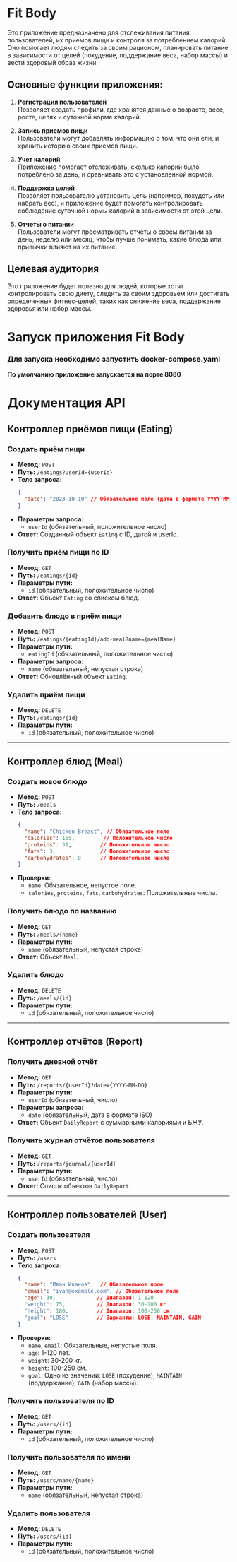 # Fit Body

Это приложение предназначено для отслеживания питания пользователей, их приемов пищи и контроля за потреблением калорий. Оно помогает людям следить за своим рационом, планировать питание в зависимости от целей (похудение, поддержание веса, набор массы) и вести здоровый образ жизни.

## Основные функции приложения:

1. **Регистрация пользователей**  
   Позволяет создать профили, где хранятся данные о возрасте, весе, росте, целях и суточной норме калорий.

2. **Запись приемов пищи**  
   Пользователи могут добавлять информацию о том, что они ели, и хранить историю своих приемов пищи.

3. **Учет калорий**  
   Приложение помогает отслеживать, сколько калорий было потреблено за день, и сравнивать это с установленной нормой.

4. **Поддержка целей**  
   Позволяет пользователю установить цель (например, похудеть или набрать вес), и приложение будет помогать контролировать соблюдение суточной нормы калорий в зависимости от этой цели.

5. **Отчеты о питании**  
   Пользователи могут просматривать отчеты о своем питании за день, неделю или месяц, чтобы лучше понимать, какие блюда или привычки влияют на их питание.

## Целевая аудитория

Это приложение будет полезно для людей, которые хотят контролировать свою диету, следить за своим здоровьем или достигать определенных фитнес-целей, таких как снижение веса, поддержание здоровья или набор массы.


# Запуск приложения Fit Body
### Для запуска необходимо запустить docker-compose.yaml
**По умолчанию приложение запускается на порте 8080**

# Документация API

## Контроллер приёмов пищи (Eating)

### Создать приём пищи
- **Метод:** `POST`
- **Путь:** `/eatings?userId={userId}`
- **Тело запроса:**
  ```json
  {
    "date": "2023-10-10" // Обязательное поле (дата в формате YYYY-MM-DD)
  }

- **Параметры запроса:**
  - `userId` (обязательный, положительное число)
- **Ответ:** Созданный объект `Eating` с ID, датой и userId.

### Получить приём пищи по ID
- **Метод:** `GET`
- **Путь:** `/eatings/{id}`
- **Параметры пути:**
  - `id` (обязательный, положительное число)
- **Ответ:** Объект `Eating` со списком блюд.

### Добавить блюдо в приём пищи
- **Метод:** `POST`
- **Путь:** `/eatings/{eatingId}/add-meal?name={mealName}`
- **Параметры пути:**
  - `eatingId` (обязательный, положительное число)
- **Параметры запроса:**
  - `name` (обязательный, непустая строка)
- **Ответ:** Обновлённый объект `Eating`.

### Удалить приём пищи
- **Метод:** `DELETE`
- **Путь:** `/eatings/{id}`
- **Параметры пути:**
  - `id` (обязательный, положительное число)

---

## Контроллер блюд (Meal)

### Создать новое блюдо
- **Метод:** `POST`
- **Путь:** `/meals`
- **Тело запроса:**
  ```json
  {
    "name": "Chicken Breast", // Обязательное поле
    "calories": 165,         // Положительное число
    "proteins": 31,         // Положительное число
    "fats": 3,              // Положительное число
    "carbohydrates": 0      // Положительное число
  }
  ```
- **Проверки:**
  - `name`: Обязательное, непустое поле.
  - `calories`, `proteins`, `fats`, `carbohydrates`: Положительные числа.

### Получить блюдо по названию
- **Метод:** `GET`
- **Путь:** `/meals/{name}`
- **Параметры пути:**
  - `name` (обязательный, непустая строка)
- **Ответ:** Объект `Meal`.

### Удалить блюдо
- **Метод:** `DELETE`
- **Путь:** `/meals/{id}`
- **Параметры пути:**
  - `id` (обязательный, положительное число)

---

## Контроллер отчётов (Report)

### Получить дневной отчёт
- **Метод:** `GET`
- **Путь:** `/reports/{userId}?date={YYYY-MM-DD}`
- **Параметры пути:**
  - `userId` (обязательный, число)
- **Параметры запроса:**
  - `date` (обязательный, дата в формате ISO)
- **Ответ:** Объект `DailyReport` с суммарными калориями и БЖУ.

### Получить журнал отчётов пользователя
- **Метод:** `GET`
- **Путь:** `/reports/journal/{userId}`
- **Параметры пути:**
  - `userId` (обязательный, число)
- **Ответ:** Список объектов `DailyReport`.

---

## Контроллер пользователей (User)

### Создать пользователя
- **Метод:** `POST`
- **Путь:** `/users`
- **Тело запроса:**
  ```json
  {
    "name": "Иван Иванов",  // Обязательное поле
    "email": "ivan@example.com", // Обязательное поле
    "age": 30,             // Диапазон: 1-120
    "weight": 75,          // Диапазон: 30-200 кг
    "height": 180,         // Диапазон: 100-250 см
    "goal": "LOSE"         // Варианты: LOSE, MAINTAIN, GAIN
  }
  ```
- **Проверки:**
  - `name`, `email`: Обязательные, непустые поля.
  - `age`: 1-120 лет.
  - `weight`: 30-200 кг.
  - `height`: 100-250 см.
  - `goal`: Одно из значений: `LOSE` (похудение), `MAINTAIN` (поддержание), `GAIN` (набор массы).

### Получить пользователя по ID
- **Метод:** `GET`
- **Путь:** `/users/{id}`
- **Параметры пути:**
  - `id` (обязательный, положительное число)

### Получить пользователя по имени
- **Метод:** `GET`
- **Путь:** `/users/name/{name}`
- **Параметры пути:**
  - `name` (обязательный, непустая строка)

### Удалить пользователя
- **Метод:** `DELETE`
- **Путь:** `/users/{id}`
- **Параметры пути:**
  - `id` (обязательный, положительное число)

